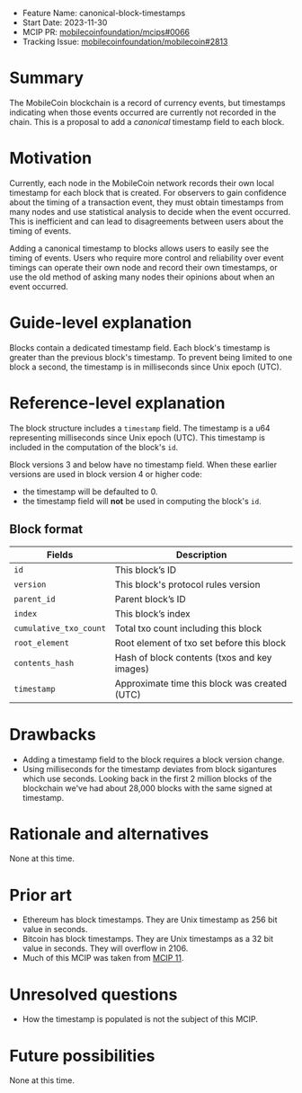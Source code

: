 - Feature Name: canonical-block-timestamps
- Start Date: 2023-11-30
- MCIP PR: [mobilecoinfoundation/mcips#0066](https://github.com/mobilecoinfoundation/mcips/pull/0066)
- Tracking Issue: [mobilecoinfoundation/mobilecoin#2813](https://github.com/mobilecoinfoundation/mobilecoin/issues/1617)

# Summary
[summary]: #summary

The MobileCoin blockchain is a record of currency events, but timestamps
indicating when those events occurred are currently not recorded in the chain.
This is a proposal to add a _canonical_ timestamp field to each block.

# Motivation
[motivation]: #motivation

Currently, each node in the MobileCoin network records their own local timestamp
for each block that is created. For observers to gain confidence about the
timing of a transaction event, they must obtain timestamps from many nodes and
use statistical analysis to decide when the event occurred. This is inefficient
and can lead to disagreements between users about the timing of events.

Adding a canonical timestamp to blocks allows users to easily see the timing of
events. Users who require more control and reliability over event timings can
operate their own node and record their own timestamps, or use the old method of
asking many nodes their opinions about when an event occurred.

# Guide-level explanation
[guide-level-explanation]: #guide-level-explanation

Blocks contain a dedicated timestamp field.  Each block's timestamp is greater
than the previous block's timestamp. To prevent being limited to one block a
second, the timestamp is in milliseconds since Unix epoch (UTC). 

# Reference-level explanation
[reference-level-explanation]: #reference-level-explanation

The block structure includes a `timestamp` field. The timestamp is a u64
representing milliseconds since Unix epoch (UTC). This timestamp is included in
the computation of the block's `id`. 

Block versions 3 and below have no timestamp field. When these earlier versions
are used in block version 4 or higher code:
- the timestamp will be defaulted to 0. 
- the timestamp field will **not** be used in computing the block's `id`.

## Block format

Fields                 | Description
-----------------------|-----------------
`id`                   | This block’s ID
`version`              | This block's protocol rules version
`parent_id`            | Parent block’s ID
`index`                | This block’s index
`cumulative_txo_count` | Total txo count including this block
`root_element`         | Root element of txo set before this block
`contents_hash`        | Hash of block contents (txos and key images)
`timestamp`            | Approximate time this block was created (UTC)


# Drawbacks
[drawbacks]: #drawbacks

- Adding a timestamp field to the block requires a block version change.
- Using milliseconds for the timestamp deviates from block sigantures which use
  seconds. Looking back in the first 2 million blocks of the blockchain we've
  had about 28,000 blocks with the same signed at timestamp.

# Rationale and alternatives
[rationale-and-alternatives]: #rationale-and-alternatives

None at this time.

# Prior art
[prior-art]: #prior-art

- Ethereum has block timestamps. They are Unix timestamp as 256 bit value in seconds.
- Bitcoin has block timestamps. They are Unix timestamps as a 32 bit value in
  seconds. They will overflow in 2106.
- Much of this MCIP was taken from [MCIP 11](https://github.com/mobilecoinfoundation/mcips/pull/11).

# Unresolved questions
[unresolved-questions]: #unresolved-questions

- How the timestamp is populated is not the subject of this MCIP.

# Future possibilities
[future-possibilities]: #future-possibilities

None at this time.
